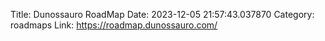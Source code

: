 Title: Dunossauro RoadMap
Date: 2023-12-05 21:57:43.037870
Category: roadmaps
Link: https://roadmap.dunossauro.com/
